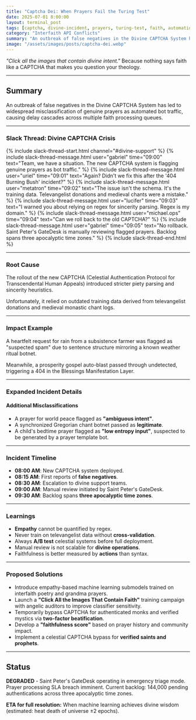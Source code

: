 ```yaml
---
title: "Captcha Dei: When Prayers Fail the Turing Test"
date: 2025-07-01 8:00:00
layout: terminal_post
tags: [captcha, divine-incident, prayers, turing-test, faith, automation, gabriel, uriel, metatron, lucifer, michael, saint-peter]
category: "Interfaith API Conflicts"
summary: "An outbreak of false negatives in the Divine CAPTCHA System has led to widespread misclassification of genuine prayers as automated bot traffic."
image: "/assets/images/posts/captcha-dei.webp"
---
```


<div class="sidebar-snark">
  <p><em>"Click all the images that contain divine intent."</em> Because nothing says faith like a CAPTCHA that makes you question your theology.</p>
</div>

---

## Summary
An outbreak of false negatives in the Divine CAPTCHA System has led to widespread misclassification of genuine prayers as automated bot traffic, causing delay cascades across multiple faith processing queues.

---

### Slack Thread: Divine CAPTCHA Crisis

{% include slack-thread-start.html channel="#divine-support" %}
{% include slack-thread-message.html user="gabriel" time="09:00" text="Team, we have a situation. The new CAPTCHA system is flagging genuine prayers as bot traffic." %}
{% include slack-thread-message.html user="uriel" time="09:01" text="Again? Didn't we fix this after the '404 Burning Bush' incident?" %}
{% include slack-thread-message.html user="metatron" time="09:02" text="The issue isn't the schema. It's the training data. Televangelist donations and medieval chants were a mistake." %}
{% include slack-thread-message.html user="lucifer" time="09:03" text="I warned you about relying on regex for sincerity parsing. Regex is my domain." %}
{% include slack-thread-message.html user="michael.ops" time="09:04" text="Can we roll back to the old CAPTCHA?" %}
{% include slack-thread-message.html user="gabriel" time="09:05" text="No rollback. Saint Peter's GateDesk is manually reviewing flagged prayers. Backlog spans three apocalyptic time zones." %}
{% include slack-thread-end.html %}

---

### Root Cause
The rollout of the new CAPTCHA (Celestial Authentication Protocol for Transcendental Human Appeals) introduced stricter piety parsing and sincerity heuristics.   
   
Unfortunately, it relied on outdated training data derived from televangelist donations and medieval monastic chant logs.

---

### Impact Example
A heartfelt request for rain from a subsistence farmer was flagged as "suspected spam" due to sentence structure mirroring a known weather ritual botnet.    
   
Meanwhile, a prosperity gospel auto-blast passed through undetected, triggering a 404 in the Blessings Manifestation Layer.

---

### Expanded Incident Details

#### Additional Misclassifications
- A prayer for world peace flagged as **"ambiguous intent"**.
- A synchronized Gregorian chant botnet passed as **legitimate**.
- A child's bedtime prayer flagged as **"low entropy input"**, suspected to be generated by a prayer template bot.

---

### Incident Timeline
- **08:00 AM**: New CAPTCHA system deployed.
- **08:15 AM**: First reports of **false negatives**.
- **08:30 AM**: Escalation to divine support teams.
- **09:00 AM**: Manual review initiated by Saint Peter's GateDesk.
- **09:30 AM**: Backlog spans **three apocalyptic time zones**.

---

### Learnings
- **Empathy** cannot be quantified by regex.
- Never train on televangelist data without **cross-validation**.
- Always **A/B test** celestial systems before full deployment.
- Manual review is not scalable for **divine operations**.
- Faithfulness is better measured by **actions** than syntax.

---

### Proposed Solutions  
- Introduce empathy-based machine learning submodels trained on interfaith poetry and grandma prayers.
- Launch a **"Click All the Images That Contain Faith"** training campaign with angelic auditors to improve classifier sensitivity.
- Temporarily bypass CAPTCHA for authenticated monks and verified mystics via **two-factor beatification**.
- Develop a **"faithfulness score"** based on prayer history and community impact.
- Implement a celestial CAPTCHA bypass for **verified saints and prophets**.

---

## Status
**DEGRADED** - Saint Peter's GateDesk operating in emergency triage mode. Prayer processing SLA breach imminent. Current backlog: 144,000 pending authentications across three apocalyptic time zones. 

**ETA for full resolution:** When machine learning achieves divine wisdom (estimated: heat death of universe ±2 epochs).
